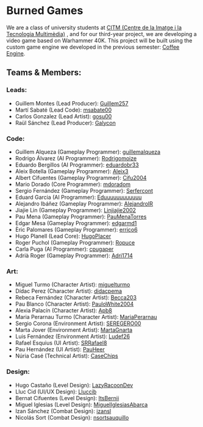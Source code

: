 # Burned Games

We are a class of university students at <a href="https://www.citm.upc.edu/">CITM (Centre de la Imatge i la Tecnologia Multimèdia)</a> , and for our third-year project, we are developing a video game based on Warhammer 40K. This project will be built using the custom game engine we developed in the previous semester: <a href="https://github.com/Burned-Games/Coffee-Engine">Coffee Engine</a>.

<h2>Teams & Members:</h2> 

### Leads:
<ul>
  <li>
    Guillem Montes (Lead Producer): <a href="https://github.com/Guillem257">Guillem257</a>
  </li>
  <li>
    Martí Sabaté (Lead Code): <a href="https://github.com/msabate00">msabate00</a>
  </li>
  <li>
    Carlos Gonzalez (Lead Artist): <a href="https://github.com/gosu00">gosu00</a>
  </li>
  <li>
    Raül Sánchez (Lead Producer): <a href="https://github.com/Galycon">Galycon</a>
  </li>
</ul>

### Code:
<ul>
  <li>
    Guillem Alqueza (Gameplay Programmer): <a href="https://github.com/guillemalqueza">guillemalqueza</a>
  </li>
  <li>
    Rodrigo Álvarez (AI Programmer): <a href="https://github.com/Rodrigomoize">Rodrigomoize</a>
  </li>
  <li>
    Eduardo Bergillos (AI Programmer): <a href="https://github.com/eduardobr33">eduardobr33</a>
  </li>
  <li>
    Aleix Botella (Gameplay Programmer): <a href="https://github.com/Aleix3">Aleix3</a>
  </li>
  <li>
    Albert Cifuentes (Gameplay Programmer): <a href="https://github.com/Cifu2004">Cifu2004</a>
  </li>
  <li>
    Mario Dorado (Core Programmer): <a href="https://github.com/mdoradom">mdoradom</a>
  </li>
  <li>
    Sergio Fernández (Gameplay Programmer): <a href="https://github.com/Serfercont">Serfercont</a>
  </li>
  <li>
    Eduard Garcia (AI Programmer): <a href="https://github.com/Eduuuuuuuuuuuu">Eduuuuuuuuuuuu</a>
  </li>
  <li>
    Alejandro Ibáñez (Gameplay Programmer): <a href="https://github.com/AlejandroIR">AlejandroIR</a>
  </li>
  <li>
    Jiajie Lin (Gameplay Programmer): <a href="https://github.com/Linjiajie2002">Linjiajie2002</a>
  </li>
  <li>
    Pau Mena (Gameplay Programmer): <a href="https://github.com/PauMenaTorres">PauMenaTorres</a>
  </li>
  <li>
    Edgar Mesa (Gameplay Programmer): <a href="https://github.com/edgarmd1">edgarmd1</a>
  </li>
  <li>
    Èric Palomares (Gameplay Programmer): <a href="https://github.com/errico6">errico6</a>
  </li>
  <li>
    Hugo Planell (Lead Core): <a href="https://github.com/HugoPlacer">HugoPlacer</a>
  </li>
  <li>
    Roger Puchol (Gameplay Programmer): <a href="https://github.com/Ropuce">Ropuce</a>
  </li>
  <li>
    Carla Puga (AI Programmer): <a href="https://github.com/cpugaper">cpugaper</a>
  </li>
  <li>
    Adrià Roger (Gameplay Programmer): <a href="https://github.com/Adri1714">Adri1714</a>
  </li>
</ul>

### Art:
<ul>
  <li>
    Miguel Turmo (Character Artist): <a href="https://github.com/miguelturmo">miguelturmo</a>
  </li>
  <li>
    Dídac Perez (Character Artist): <a href="https://github.com/didacpema">didacpema</a>
  </li>
  <li>
    Rebeca Fernández (Character Artist): <a href="https://github.com/Becca203">Becca203</a>
  </li>
  <li>
    Pau Blanco (Character Artist): <a href="https://github.com/PauloWhite2004">PauloWhite2004</a>
  </li>
  <li>
    Alexia Palacín (Character Artist): <a href="https://github.com/Apb8">Apb8</a>
  </li>
  <li>
    Maria Perarnau Turmo (Character Artist): <a href="https://github.com/MariaPerarnau">MariaPerarnau</a>
  </li>
  <li>
    Sergio Corona (Environment Artist): <a href="https://github.com/SEREGERO00">SEREGERO00</a>
  </li>
  <li>
    Marta Jover (Environment Artist): <a href="https://github.com/MartaGnarta">MartaGnarta</a>
  </li>
  <li>
    Luis Fernández (Environment Artist): <a href="https://github.com/Ludef26">Ludef26</a>
  </li>
  <li>
    Rafael Esquius (UI Artist): <a href="https://github.com/SRRafael8">SRRafael8</a>
  </li>
  <li>
    Pau Hernández (UI Artist): <a href="https://github.com/PauHeer">PauHeer</a>
  </li>
  <li>
    Núria Casé (Technical Artist): <a href="https://github.com/CaseChips">CaseChips</a>
  </li>
</ul>

### Design:
<ul>
  <li>
    Hugo Castaño (Level Design): <a href="https://github.com/LazyRacoonDev">LazyRacoonDev</a>
  </li>
  <li>
    Lluc Cid (UI/UX Design): <a href="https://github.com/Lluccib">Lluccib</a>
  </li>
  <li>
    Bernat Cifuentes (Level Design): <a href="https://github.com/ItsBernii">ItsBernii</a>
  </li>
  <li>
    Miguel Iglesias (Level Design): <a href="https://github.com/MiguelIglesiasAbarca">MiguelIglesiasAbarca</a>
  </li>
  <li>
    Izan Sánchez (Combat Design): <a href="https://github.com/izansl">izansl</a>
  </li>
  <li>
    Nicolás Sort (Combat Design): <a href="https://github.com/nsortsauquillo">nsortsauquillo</a>
  </li>
</ul>
